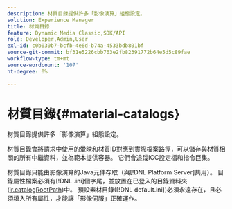 ```yaml
---
description: 材質目錄提供許多「影像演算」組態設定。
solution: Experience Manager
title: 材質目錄
feature: Dynamic Media Classic,SDK/API
role: Developer,Admin,User
exl-id: c0b030b7-bcfb-4e6d-b74a-4533bdb801bf
source-git-commit: bf31e5226cbb763e2fb82391772b64e5d5c89fae
workflow-type: tm+mt
source-wordcount: '107'
ht-degree: 0%

---
```


# 材質目錄{#material-catalogs}

材質目錄提供許多「影像演算」組態設定。

材質目錄會將請求中使用的暈映和材質ID對應到實際檔案路徑，可以儲存與材質相關的所有中繼資料，並為範本提供容器。 它們會追蹤ICC設定檔和指令巨集。

材質目錄只能由影像演算的Java元件存取（與[!DNL Platform Server]共用）。 目錄屬性檔案必須有[!DNL .ini]個字尾，並放置在已登入的目錄資料夾([ir.catalogRootPath](../../../../../../ir-api/server-admin/image-rendering-api-ref/c-ir-server-administration/c-ir-configuration-settings-reference/c-ir-catalog-folder.md#concept-1c1d308112054bb99e3895c3fb8ca5f7))中。 預設素材目錄([!DNL default.ini])必須永遠存在，且必須填入所有屬性，才能讓「影像伺服」正確運作。
